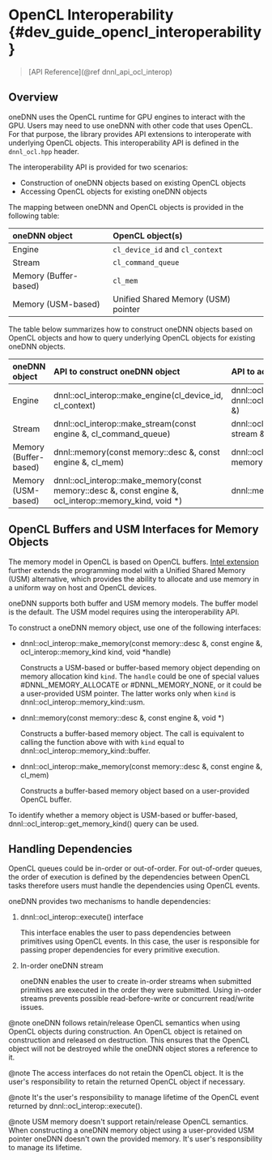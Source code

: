 OpenCL Interoperability {#dev_guide_opencl_interoperability}
============================================================

> [API Reference](@ref dnnl_api_ocl_interop)

## Overview

oneDNN uses the OpenCL runtime for GPU engines to interact with the GPU. Users
may need to use oneDNN with other code that uses OpenCL. For that purpose, the
library provides API extensions to interoperate with underlying OpenCL objects.
This interoperability API is defined in the `dnnl_ocl.hpp` header.

The interoperability API is provided for two scenarios:
- Construction of oneDNN objects based on existing OpenCL objects
- Accessing OpenCL objects for existing oneDNN objects

The mapping between oneDNN and OpenCL objects is provided in the following
table:

| oneDNN object        | OpenCL object(s)                    |
| :------------------- | :---------------------------------- |
| Engine               | `cl_device_id` and `cl_context`     |
| Stream               | `cl_command_queue`                  |
| Memory (Buffer-based)| `cl_mem`                            |
| Memory (USM-based)   | Unified Shared Memory (USM) pointer |

The table below summarizes how to construct oneDNN objects based on OpenCL
objects and how to query underlying OpenCL objects for existing oneDNN objects.

| oneDNN object        | API to construct oneDNN object                                                                          | API to access OpenCL object(s)                                                                    |
| :------------------- | :------------------------------------------------------------------------------------------------------ | :------------------------------------------------------------------------------------------------ |
| Engine               | dnnl::ocl_interop::make_engine(cl_device_id, cl_context)                                                | dnnl::ocl_interop::get_device(const engine &) <br> dnnl::ocl_interop::get_context(const engine &) |
| Stream               | dnnl::ocl_interop::make_stream(const engine &, cl_command_queue)                                        | dnnl::ocl_interop::get_command_queue(const stream &)                                              |
| Memory (Buffer-based)| dnnl::memory(const memory::desc &, const engine &, cl_mem)                                              | dnnl::ocl_interop::get_mem_object(const memory &)                                                 |
| Memory (USM-based)   | dnnl::ocl_interop::make_memory(const memory::desc &, const engine &, ocl_interop::memory_kind, void \*) | dnnl::memory::get_data_handle()                                                                   |

## OpenCL Buffers and USM Interfaces for Memory Objects

The memory model in OpenCL is based on OpenCL buffers. [Intel extension](https://github.com/intel/llvm/blob/sycl/sycl/doc/extensions/USM/cl_intel_unified_shared_memory.asciidoc)
further extends the programming model with a Unified Shared Memory (USM)
alternative, which provides the ability to allocate and use memory in a uniform
way on host and OpenCL devices.

oneDNN supports both buffer and USM memory models. The buffer model is
the default. The USM model requires using the interoperability API.

To construct a oneDNN memory object, use one of the following interfaces:

- dnnl::ocl_interop::make_memory(const memory::desc &, const engine &, ocl_interop::memory_kind kind, void \*handle)

    Constructs a USM-based or buffer-based memory object depending on memory
    allocation kind `kind`. The `handle` could be one of special values
    #DNNL_MEMORY_ALLOCATE or #DNNL_MEMORY_NONE, or it could be a user-provided
    USM pointer. The latter works only when `kind` is dnnl::ocl_interop::memory_kind::usm.

- dnnl::memory(const memory::desc &, const engine &, void \*)

    Constructs a buffer-based memory object. The call is equivalent to calling the
    function above with with `kind` equal to dnnl::ocl_interop::memory_kind::buffer.

- dnnl::ocl_interop::make_memory(const memory::desc &, const engine &, cl_mem)

    Constructs a buffer-based memory object based on a user-provided OpenCL
    buffer.

To identify whether a memory object is USM-based or buffer-based,
dnnl::ocl_interop::get_memory_kind() query can be used.

## Handling Dependencies

OpenCL queues could be in-order or out-of-order. For out-of-order queues, the
order of execution is defined by the dependencies between OpenCL tasks therefore
users must handle the dependencies using OpenCL events.

oneDNN provides two mechanisms to handle dependencies:

1. dnnl::ocl_interop::execute() interface

    This interface enables the user to pass dependencies between primitives
    using OpenCL events. In this case, the user is responsible for passing
    proper dependencies for every primitive execution.

2. In-order oneDNN stream

    oneDNN enables the user to create in-order streams when submitted primitives
    are executed in the order they were submitted. Using in-order streams
    prevents possible read-before-write or concurrent read/write issues.

@note oneDNN follows retain/release OpenCL semantics when using OpenCL objects
during construction. An OpenCL object is retained on construction and released
on destruction. This ensures that the OpenCL object will not be destroyed while
the oneDNN object stores a reference to it.

@note The access interfaces do not retain the OpenCL object. It is the user's
responsibility to retain the returned OpenCL object if necessary.

@note It's the user's responsibility to manage lifetime of the OpenCL event
returned by dnnl::ocl_interop::execute().

@note USM memory doesn't support retain/release OpenCL semantics. When
constructing a oneDNN memory object using a user-provided USM pointer oneDNN
doesn't own the provided memory. It's user's responsibility to manage its
lifetime.
